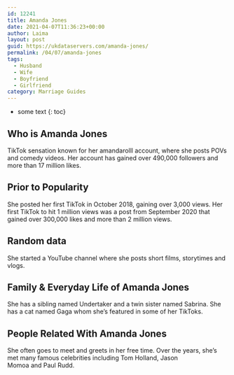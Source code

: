 ```yaml
---
id: 12241
title: Amanda Jones
date: 2021-04-07T11:36:23+00:00
author: Laima
layout: post
guid: https://ukdataservers.com/amanda-jones/
permalink: /04/07/amanda-jones
tags:
  - Husband
  - Wife
  - Boyfriend
  - Girlfriend
category: Marriage Guides
---
```


* some text
{: toc}


## Who is Amanda Jones
                  
                  
                  
TikTok sensation known for her amandarolll account, where she posts POVs and comedy videos. Her account has gained over 490,000 followers and more than 17 million likes.
                  
              
            
              
            
                
                
                
## Prior to Popularity
                  
                  
                  
She posted her first TikTok in October 2018, gaining over 3,000 views. Her first TikTok to hit 1 million views was a post from September 2020 that gained over 300,000 likes and more than 2 million views.
                  
              
            
              
            
                
                
                
## Random data
                  
                  
                  
She started a YouTube channel where she posts short films, storytimes and vlogs.
                  
              
            
              
            
                
                
                
## Family & Everyday Life of Amanda Jones
                  
                  
                  
She has a sibling named Undertaker and a twin sister named Sabrina. She has a cat named Gaga whom she&#8217;s featured in some of her TikToks.
                  
              
            
              
            
                
                
                
## People Related With Amanda Jones
                  
                  
                  
She often goes to meet and greets in her free time. Over the years, she&#8217;s met many famous celebrities including Tom Holland, Jason Momoa and Paul Rudd.
                  
              
            
              
            
                
              
            
              
              
            
            
              
            
          
          
          